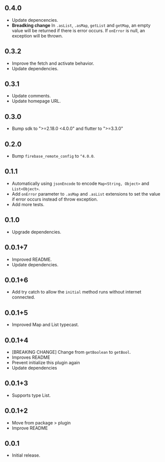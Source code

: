 ## 0.4.0

* Update depencencies.
* **Breadking change** In `.asList`, `.asMap`, `getList` and `getMap`, an empty value will be returned if there is error occurs. If `onError` is null, an exception will be thrown.

## 0.3.2

* Improve the fetch and activate behavior.
* Update dependencies.

## 0.3.1

* Update comments.
* Update homepage URL.

## 0.3.0

* Bump sdk to ">=2.18.0 <4.0.0" and flutter to ">=3.3.0"

## 0.2.0

* Bump `firebase_remote_config` to `^4.0.0`.

## 0.1.1

* Automatically using `jsonEncode` to encode `Map<String, Object>` and `List<Object>`.
* Add `onError` parameter to `.asMap` and `.asList` extensions to set the value if error occurs instead of throw exception.
* Add more tests.

## 0.1.0

* Upgrade dependencies.

## 0.0.1+7

* Improved README.
* Update dependencies.

## 0.0.1+6

* Add try catch to allow the `initial` method runs without internet connected.

## 0.0.1+5

* Improved Map and List typecast.

## 0.0.1+4

* [BREAKING CHANGE] Change from `getBoolean` to `getBool`.
* Improves README
* Prevent initialize this plugin again
* Update dependencies

## 0.0.1+3

* Supports type List.

## 0.0.1+2

* Move from package > plugin
* Improve README
  
## 0.0.1

* Initial release.
